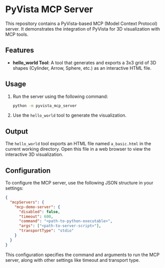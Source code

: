 # PyVista MCP Server

This repository contains a PyVista-based MCP (Model Context Protocol) server. It demonstrates the integration of PyVista for 3D visualization with MCP tools.

## Features

- **hello_world Tool**: A tool that generates and exports a 3x3 grid of 3D shapes (Cylinder, Arrow, Sphere, etc.) as an interactive HTML file.

## Usage

1. Run the server using the following command:
   ```bash
   python -m pyvista_mcp_server
   ```
2. Use the `hello_world` tool to generate the visualization.

## Output

The `hello_world` tool exports an HTML file named `a_basic.html` in the current working directory. Open this file in a web browser to view the interactive 3D visualization.

## Configuration

To configure the MCP server, use the following JSON structure in your settings:

```json
{
  "mcpServers": {
    "mcp-demo-server": {
      "disabled": false,
      "timeout": 600,
      "command": "<path-to-python-executable>",
      "args": ["<path-to-server-script>"],
      "transportType": "stdio"
    }
  }
}
```

This configuration specifies the command and arguments to run the MCP server, along with other settings like timeout and transport type.

